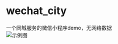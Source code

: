# wechat_city
一个同城服务的微信小程序demo，无网络数据</br>
![示例图](https://github.com/Kelan-Ju/wechat_city/blob/master/screenshot/city.gif?raw=true)
